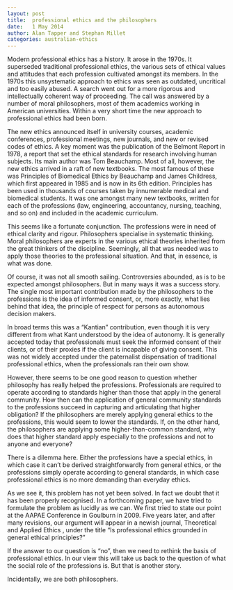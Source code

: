 ```yaml
---
layout: post
title:  professional ethics and the philosophers
date:   1 May 2014
author: Alan Tapper and Stephan Millet
categories: australian-ethics
---
```


Modern professional ethics has a history. It arose in the 1970s. It superseded traditional professional ethics, the various sets of ethical values and attitudes that each profession cultivated amongst its members. In the 1970s this unsystematic approach to ethics was seen as outdated, uncritical and too easily abused. A search went out for a more rigorous and intellectually coherent way of proceeding. The call was answered by a number of moral philosophers, most of them academics working in American universities. Within a very short time the new approach to professional ethics had been born.

The new ethics announced itself in university courses, academic conferences, professional meetings, new journals, and new or revised codes of ethics. A key moment was the publication of the Belmont Report in 1978, a report that set the ethical standards for research involving human subjects. Its main author was Tom Beauchamp. Most of all, however, the new ethics arrived in a raft of new textbooks. The most famous of these was Principles of Biomedical Ethics by Beauchamp and James Childress, which first appeared in 1985 and is now in its 6th edition. Principles has been used in thousands of courses taken by innumerable medical and biomedical students. It was one amongst many new textbooks, written for each of the professions (law, engineering, accountancy, nursing, teaching, and so on) and included in the academic curriculum.

This seems like a fortunate conjunction. The professions were in need of ethical clarity and rigour. Philosophers specialise in systematic thinking. Moral philosophers are experts in the various ethical theories inherited from the great thinkers of the discipline. Seemingly, all that was needed was to apply those theories to the professional situation. And that, in essence, is what was done.

Of course, it was not all smooth sailing. Controversies abounded, as is to be expected amongst philosophers. But in many ways it was a success story. The single most important contribution made by the philosophers to the professions is the idea of informed consent, or, more exactly, what lies behind that idea, the principle of respect for persons as autonomous decision makers.

In broad terms this was a “Kantian” contribution, even though it is very different from what Kant understood by the idea of autonomy. It is generally accepted today that professionals must seek the informed consent of their clients, or of their proxies if the client is incapable of giving consent. This was not widely accepted under the paternalist dispensation of traditional professional ethics, when the professionals ran their own show.

However, there seems to be one good reason to question whether philosophy has really helped the professions. Professionals are required to operate according to standards higher than those that apply in the general community. How then can the application of general community standards to the professions succeed in capturing and articulating that higher obligation? If the philosophers are merely applying general ethics to the professions, this would seem to lower the standards. If, on the other hand, the philosophers are applying some higher-than-common standard, why does that higher standard apply especially to the professions and not to anyone and everyone?

There is a dilemma here. Either the professions have a special ethics, in which case it can’t be derived straightforwardly from general ethics, or the professions simply operate according to general standards, in which case professional ethics is no more demanding than everyday ethics.

As we see it, this problem has not yet been solved. In fact we doubt that it has been properly recognised. In a forthcoming paper, we have tried to formulate the problem as lucidly as we can. We first tried to state our point at the AAPAE Conference in Goulburn in 2009. Five years later, and after many revisions, our argument will appear in a newish journal, Theoretical and Applied Ethics , under the title “Is professional ethics grounded in general ethical principles?”

If the answer to our question is “no”, then we need to rethink the basis of professional ethics. In our view this will take us back to the question of what the social role of the professions is. But that is another story.

Incidentally, we are both philosophers.
